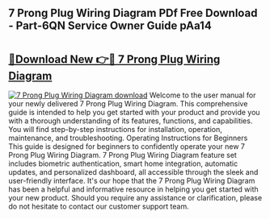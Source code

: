 ## 7 Prong Plug Wiring Diagram PDf Free Download - Part-6QN Service Owner Guide pAa14

# <h2><a href="http://dftkm2.blite.top/?on=7+Prong+Plug+Wiring+Diagram">🔗Download New 👉🔴 7 Prong Plug Wiring Diagram</a></h2>

[![7 Prong Plug Wiring Diagram download](https://i.imgur.com/lujVjoI.png)](http://dftkm2.blite.top/?on=7+Prong+Plug+Wiring+Diagram)
Welcome to the user manual for your newly delivered 7 Prong Plug Wiring Diagram. This comprehensive guide is intended to help you get started with your product and provide you with a thorough understanding of its features, functions, and capabilities. You will find step-by-step instructions for installation, operation, maintenance, and troubleshooting. Operating Instructions for Beginners This guide is designed for beginners to confidently operate your new 7 Prong Plug Wiring Diagram. 7 Prong Plug Wiring Diagram feature set includes biometric authentication, smart home integration, automatic updates, and personalized dashboard, all accessible through the sleek and user-friendly interface. It's our hope that the 7 Prong Plug Wiring Diagram has been a helpful and informative resource in helping you get started with your new product. Should you require any assistance or clarification, please do not hesitate to contact our customer support team.
